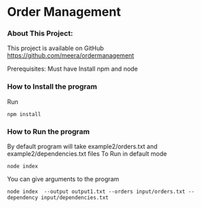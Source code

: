 # Order Management 
### About This Project:
This project is available on GitHub
https://github.com/meera/ordermanagement

Prerequisites: 
Must have Install npm and node


### How to Install the program
Run 
```
npm install
```

### How to Run the program

By default program will take example2/orders.txt and example2/dependencies.txt files
To Run in default mode

```
node index 
```

You can give arguments to the program
```
node index  --output output1.txt --orders input/orders.txt --dependency input/dependencies.txt
```

